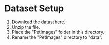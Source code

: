 # Dataset Setup
1. Download the datast [here](https://www.microsoft.com/en-us/download/confirmation.aspx?id=54765).
2. Unzip the file.
3. Place the "PetImages" folder in this directory.
4. Rename the "PetImages" directory to "data".